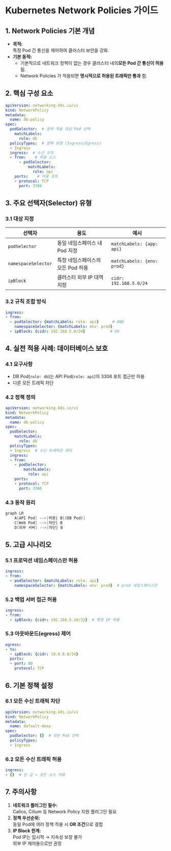 # Kubernetes Network Policies 가이드

## 1. Network Policies 기본 개념

- **목적:**  
  특정 Pod 간 통신을 제어하여 클러스터 보안을 강화.
- **기본 동작:**  
  - 기본적으로 네트워크 정책이 없는 경우 클러스터 내의**모든 Pod 간 통신이 허용** 됨.
  - Network Policies 가 적용되면 **명시적으로 허용된 트래픽만 통과** 함.

## 2. 핵심 구성 요소
```yaml
apiVersion: networking.k8s.io/v1
kind: NetworkPolicy
metadata:
  name: db-policy
spec:
  podSelector:  # 정책 적용 대상 Pod 선택
    matchLabels:
      role: db
  policyTypes:  # 정책 유형 (Ingress/Egress)
  - Ingress
  ingress:  # 수신 규칙
  - from:    # 허용 소스
      - podSelector:
          matchLabels:
            role: api
    ports:    # 허용 포트
    - protocol: TCP
      port: 3306
```

## 3. 주요 선택자(Selector) 유형

### 3.1 대상 지정

| **선택자**           | **용도**                                 | **예시**                     |
|----------------------|------------------------------------------|------------------------------|
| `podSelector`        | 동일 네임스페이스 내 Pod 지정            | `matchLabels: {app: api}`    |
| `namespaceSelector`  | 특정 네임스페이스의 모든 Pod 허용        | `matchLabels: {env: prod}`   |
| `ipBlock`            | 클러스터 외부 IP 대역 지정               | `cidr: 192.168.5.0/24`       |

### 3.2 규칙 조합 방식 
```yaml
ingress:
- from:
  - podSelector: {matchLabels: role: api}      # AND
    namespaceSelector: {matchLabels: env: prod}
  - ipBlock: {cidr: 192.168.5.0/24}           # OR
```

## 4. 실전 적용 사례: 데이터베이스 보호

### 4.1 요구사항

- DB Pod(`role: db`)는 API Pod(`role: api`)의 3306 포트 접근만 허용
- 다른 모든 트래픽 차단

### 4.2 정책 정의

```yaml
apiVersion: networking.k8s.io/v1
kind: NetworkPolicy
metadata:
  name: db-policy
spec:
  podSelector:
    matchLabels:
      role: db
  policyTypes:
  - Ingress  # 수신 트래픽만 제어
  ingress:
  - from:
    - podSelector:
        matchLabels:
          role: api
    ports:
    - protocol: TCP
      port: 3306
```

### 4.3 동작 원리
```bash
graph LR
    A[API Pod] -->|허용| B[(DB Pod)]
    C[Web Pod] -->|차단| B
    D[외부 서버] -->|차단| B
```

## 5. 고급 시나리오

### 5.1 프로덕션 네임스페이스만 허용

```yaml
ingress:
- from:
  - podSelector: {matchLabels: role: api}
    namespaceSelector: {matchLabels: env: prod}  # prod 네임스페이스만
```

### 5.2 백업 서버 접근 허용
```yaml
ingress:
- from:
  - ipBlock: {cidr: 192.168.5.10/32}  # 특정 IP 허용
```

### 5.3 아웃바운드(egress) 제어

```yaml
egress:
- to:
  - ipBlock: {cidr: 10.0.0.0/24}
  ports:
  - port: 80
    protocol: TCP
```

## 6. 기본 정책 설정

### 6.1 모든 수신 트래픽 차단

```yaml
apiVersion: networking.k8s.io/v1
kind: NetworkPolicy
metadata:
  name: default-deny
spec:
  podSelector: {}  # 모든 Pod 선택
  policyTypes:
  - Ingress
```

### 6.2 모든 수신 트래픽 허용

```yaml
ingress:
- {}  # 빈 값 = 모든 소스 허용
```

## 7. 주의사항

1. **네트워크 플러그인 필수:**  
   Calico, Cilium 등 Network Policy 지원 플러그인 필요
2. **정책 우선순위:**  
   동일 Pod에 여러 정책 적용 시 **OR 조건**으로 결합
3. **IP Block 한계:**  
   Pod IP는 임시적 → 지속성 보장 불가  
   외부 IP 제어용으로만 권장
